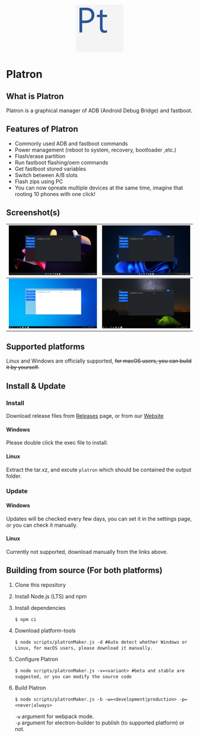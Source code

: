 <p align="center">
<img src="../readme-imgs/icon_2048.png" width="128px"></img>
<h1>Platron</h1>
</p>

## What is Platron

Platron is a graphical manager of ADB (Android Debug Bridge) and fastboot.

## Features of Platron

- Commonly used ADB and fastboot commands
- Power management (reboot to system, recovery, bootloader ,etc.)
- Flash/erase partition
- Run fastboot flashing/oem commands
- Get fastboot stored variables
- Switch between A/B slots
- Flash zips using PC
- You can now opreate multiple devices at the same time, imagine that rooting 10 phones with one click!

## Screenshot(s)

| ![windows 11](../readme-imgs/w11-1.png) | ![windows 11](../readme-imgs/w11-2.png) |
| --------------------------------------- | --------------------------------------- |
| ![windows 10](../readme-imgs/w10-1.png) | ![windows 10](../readme-imgs/w10-2.png) |

## Supported platforms

Linux and Windows are officially supported, ~~for macOS users, you can build it by yourself.~~

## Install & Update

### Install

Download release files from [Releases](https://github.com/platron-pt/platron/releases) page, or from our [Website](https://platron-pt.github.io/)

#### Windows

Please double click the exec file to install.

#### Linux

Extract the tar.xz, and excute `platron` which should be contained the output folder.

### Update

#### Windows

Updates will be checked every few days, you can set it in the settings page, or you can check it manually.

#### Linux

Currently not supported, download manually from the links above.

## Building from source (For both platforms)

1. Clone this repository
1. Install Node.js (LTS) and npm
1. Install dependencies

   ```console
   $ npm ci
   ```

1. Download platform-tools

   ```console
   $ node scripts/platronMaker.js -d #Auto detect whether Windows or Linux, for macOS users, please download it manually.
   ```

1. Configure Platron
   ```console
   $ node scripts/platronMaker.js -v=<variant> #beta and stable are suggested, or you can modify the source code
   ```
1. Build Platron
   ```console
   $ node scripts/platronMaker.js -b -w=<development|production> -p=<never|always>
   ```
   `-w` argument for webpack mode.\
   `-p` argument for electron-builder to publish (to supported platform) or not.
